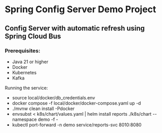 # Spring Config Server Demo Project

## Config Server with automatic refresh using Spring Cloud Bus

### Prerequisites:
- Java 21 or higher
- Docker
- Kubernetes
- Kafka

Running the service:
- source local/docker/db_credentials.env
- docker compose -f local/docker/docker-compose.yaml up -d
- ./mvnw clean install -Pdocker
- envsubst < k8s/chart/values.yaml | helm install reports ./k8s/chart --namespace demo -f -
- kubectl port-forward -n demo service/reports-svc 8010:8080